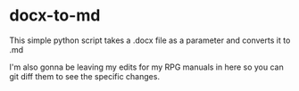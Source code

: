 # docx-to-md
This simple python script takes a .docx file as a parameter and converts it to .md

I'm also gonna be leaving my edits for my RPG manuals in here so you can git diff them to see the specific changes.
